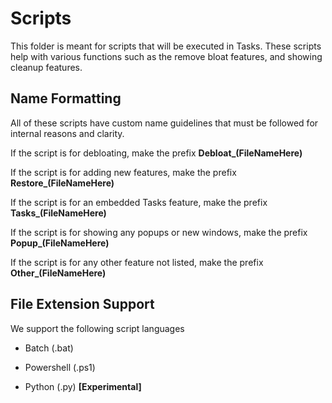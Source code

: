 # Scripts
This folder is meant for scripts that will be executed in Tasks. These scripts help with various functions such as the remove bloat features, and showing cleanup features.


## Name Formatting
All of these scripts have custom name guidelines that must be followed for internal reasons and clarity.

If the script is for debloating, make the prefix **Debloat_(FileNameHere)**

If the script is for adding new features, make the prefix **Restore_(FileNameHere)**

If the script is for an embedded Tasks feature, make the prefix **Tasks_(FileNameHere)**

If the script is for showing any popups or new windows, make the prefix **Popup_(FileNameHere)**

If the script is for any other feature not listed, make the prefix **Other_(FileNameHere)**


## File Extension Support
We support the following script languages

- Batch (.bat)

- Powershell (.ps1)

- Python (.py) **[Experimental]**
